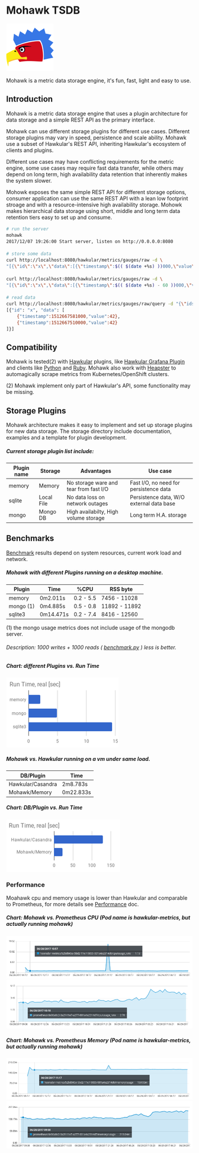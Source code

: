 
# Mohawk TSDB

![Mohawk](https://github.com/MohawkTSDB/MohawkTSDB.github.io/raw/master/images/logo-128.png?raw=true "Mohawk Logo")

Mohawk is a metric data storage engine, it's fun, fast, light and easy to use.

## Introduction

Mohawk is a metric data storage engine that uses a plugin architecture for data storage and a simple REST API as the primary interface.

Mohawk can use different storage plugins for different use cases. Different storage plugins may vary in speed, persistence and scale ability. Mohawk use a subset of Hawkular's REST API, inheriting Hawkular's ecosystem of clients and plugins.

Different use cases may have conflicting requirements for the metric engine, some use cases may require fast data transfer, while others may depend on long term, high availability data retention that inherently makes the system slower.

Mohowk exposes the same simple REST API for different storage options, consumer application can use the same REST API with a lean low footprint stroage and with a resource-intensive high availability storage. Mohowk makes hierarchical data storage using short, middle and long term data retention tiers easy to set up and consume.     

```bash
# run the server
mohawk 
2017/12/07 19:26:00 Start server, listen on http://0.0.0.0:8080

# store some data
curl http://localhost:8080/hawkular/metrics/gauges/raw -d \
"[{\"id\":\"x\",\"data\":[{\"timestamp\":$(( $(date +%s) ))000,\"value\":42}]}]"

curl http://localhost:8080/hawkular/metrics/gauges/raw -d \
"[{\"id\":\"x\",\"data\":[{\"timestamp\":$(( $(date +%s) - 60 ))000,\"value\":42}]}]"

# read data
curl http://localhost:8080/hawkular/metrics/gauges/raw/query -d "{\"ids\":[\"x\"]}"
[{"id": "x", "data": [
    {"timestamp":1512667581000,"value":42},
    {"timestamp":1512667510000,"value":42}
]}]
```

## Compatibility

Mohawk is tested(2) with [Hawkular](http://www.hawkular.org/) plugins, like [Hawkular Grafana Plugin](https://grafana.com/plugins/hawkular-datasource) and clients like [Python](https://github.com/hawkular/hawkular-client-python) and [Ruby](https://github.com/hawkular/hawkular-client-ruby). Mohawk also work with [Heapster](https://github.com/kubernetes/heapster) to automagically scrape metrics from Kubernetes/OpenShift clusters.

(2) Mohawk implement only part of Hawkular's API, some functionality may be missing.

## Storage Plugins

Mohawk architecture makes it easy to implement and set up storage plugins for new data storage. The storage directory include documentation, examples and a template for plugin development.

##### Current storage plugin list include:

| Plugin name       |  Storage          | Advantages                                  | Use case                                 |
|-------------------|-------------------|---------------------------------------------|------------------------------------------|
| memory            | Memory            | No storage ware and tear from fast I/O      | Fast I/O, no need for persistence data   |
| sqlite            | Local File        | No data loss on network outages             | Persistence data, W/O external data base |
| mongo             | Mongo DB          | High availabilty, High volume storage       | Long term H.A. storage                   |


## Benchmarks

[Benchmark](/benchmark) results depend on system resources, current work load and network.

##### Mohawk with different Plugins running on a desktop machine.

| Plugin   | Time       | %CPU      | RSS byte      |
|----------|------------|-----------|---------------|
|memory    |  0m2.011s  | 0.2 - 5.5 | 7456 - 11028  |
|mongo (1) |  0m4.885s  | 0.5 - 0.8 | 11892 - 11892 |
|sqlite3   |  0m14.471s | 0.2 - 7.4 | 8416 - 12560  |

(1) the mongo usage metrics does not include usage of the mongodb server.

###### Description: 1000 writes + 1000 reads ( [benchmark.py](/benchmark/benchmark.py) ) less is better.

##### Chart: different Plugins vs. Run Time

![Time chart](https://github.com/MohawkTSDB/MohawkTSDB.github.io/raw/master/benchmark/time.png?raw=true "benchmark time vm")

##### Mohawk vs. Hawkular running on a vm under same load.

| DB/Plugin          | Time        |
|---------------------|-------------|
|Hawkular/Casandra    |  2m8.783s   |
|Mohawk/Memory        |  0m22.833s  |

##### Chart: DB/Plugin vs. Run Time

![Time chart](https://github.com/MohawkTSDB/MohawkTSDB.github.io/raw/master/benchmark/time-vm.png?raw=true "benchmark time vm")

### Performance

Moahawk cpu and memory usage is lower than Hawkular and comparable to Prometheus, for more details see [Performance](/benchmark/PERF.html) doc.

##### Chart: Mohawk vs. Prometheus CPU (Pod name is hawkular-metrics, but actually running mohawk)

![CPU chart](https://github.com/MohawkTSDB/MohawkTSDB.github.io/raw/master/benchmark/mohawk-cpu.png?raw=true "benchmark cpu vm")
![CPU chart](https://github.com/MohawkTSDB/MohawkTSDB.github.io/raw/master/benchmark/prometheus-cpu.png?raw=true "benchmark cpu vm")

##### Chart: Mohawk vs. Prometheus Memory (Pod name is hawkular-metrics, but actually running mohawk)

![CPU chart](https://github.com/MohawkTSDB/MohawkTSDB.github.io/raw/master/benchmark/mohawk-mem.png?raw=true "benchmark cpu vm")
![CPU chart](https://github.com/MohawkTSDB/MohawkTSDB.github.io/raw/master/benchmark/prometheus-mem.png?raw=true "benchmark cpu vm")

